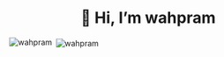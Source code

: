 <h1 align="center">👋 Hi, I’m wahpram</h1>

<p><img align="left" src="https://github-readme-stats.vercel.app/api/top-langs?username=wahpram&show_icons=true&locale=en&layout=compact" alt="wahpram" /></p>

<p>&nbsp;<img align="center" src="https://github-readme-stats.vercel.app/api?username=wahpram&show_icons=true&locale=en" alt="wahpram" /></p>


<!---
wahpram/wahpram is a ✨ special ✨ repository because its `README.md` (this file) appears on your GitHub profile.
You can click the Preview link to take a look at your changes.
--->
